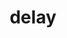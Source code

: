 ---
title: delay
permalink: /commands/miscellaneous#delay
parent: Miscellaneous Commands
grand_parent: Commands
nav_order: 3
---